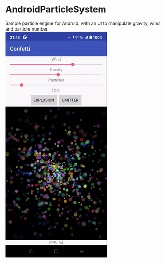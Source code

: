 # AndroidParticleSystem

Sample particle engine for Android, with an UI to manipulate gravity, wind and particle number.
</br>
![alt text](https://github.com/bardurt/AndroidParticleSystem/blob/master/preiew.gif)
